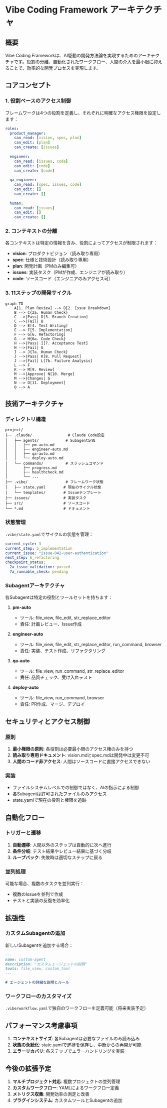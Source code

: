 # Vibe Coding Framework アーキテクチャ

## 概要

Vibe Coding Frameworkは、AI駆動の開発方法論を実現するためのアーキテクチャです。役割の分離、自動化されたワークフロー、人間の介入を最小限に抑えることで、効率的な開発プロセスを実現します。

## コアコンセプト

### 1. 役割ベースのアクセス制御

フレームワークは4つの役割を定義し、それぞれに明確なアクセス権限を設定します：

```yaml
roles:
  product_manager:
    can_read: [vision, spec, plan]
    can_edit: [plan]
    can_create: [issues]
    
  engineer:
    can_read: [issues, code]
    can_edit: [code]
    can_create: [code]
    
  qa_engineer:
    can_read: [spec, issues, code]
    can_edit: []
    can_create: []
    
  human:
    can_read: [issues]
    can_edit: []
    can_create: []
```

### 2. コンテキストの分離

各コンテキストは特定の情報を含み、役割によってアクセスが制限されます：

- **vision**: プロダクトビジョン（読み取り専用）
- **spec**: 仕様と技術設計（読み取り専用）
- **plan**: 開発計画（PMのみ編集可）
- **issues**: 実装タスク（PMが作成、エンジニアが読み取り）
- **code**: ソースコード（エンジニアのみアクセス可）

### 3. 11ステップの開発サイクル

```mermaid
graph TD
    A[1. Plan Review] --> B[2. Issue Breakdown]
    B --> C{2a. Human Check}
    C -->|Pass| D[3. Branch Creation]
    C -->|Fail| B
    D --> E[4. Test Writing]
    E --> F[5. Implementation]
    F --> G[6. Refactoring]
    G --> H{6a. Code Check}
    H -->|Pass| I[7. Acceptance Test]
    H -->|Fail| G
    I --> J{7a. Human Check}
    J -->|Pass| K[8. Pull Request]
    J -->|Fail| L[7b. Failure Analysis]
    L --> F
    K --> M[9. Review]
    M -->|Approve| N[10. Merge]
    M -->|Changes| G
    N --> O[11. Deployment]
    O --> A
```

## 技術アーキテクチャ

### ディレクトリ構造

```
project/
├── .claude/                # Claude Code設定
│   ├── agents/            # Subagent定義
│   │   ├── pm-auto.md
│   │   ├── engineer-auto.md
│   │   ├── qa-auto.md
│   │   └── deploy-auto.md
│   └── commands/          # スラッシュコマンド
│       ├── progress.md
│       ├── healthcheck.md
│       └── ...
├── .vibe/                 # フレームワーク状態
│   ├── state.yaml        # 現在のサイクル状態
│   └── templates/        # Issueテンプレート
├── issues/               # 実装タスク
├── src/                  # ソースコード
└── *.md                  # ドキュメント
```

### 状態管理

`.vibe/state.yaml`でサイクルの状態を管理：

```yaml
current_cycle: 3
current_step: 5_implementation
current_issue: "issue-042-user-authentication"
next_step: 6_refactoring
checkpoint_status:
  2a_issue_validation: passed
  7a_runnable_check: pending
```

### Subagentアーキテクチャ

各Subagentは特定の役割とツールセットを持ちます：

1. **pm-auto**
   - ツール: file_view, file_edit, str_replace_editor
   - 責任: 計画レビュー、Issue作成

2. **engineer-auto**
   - ツール: file_view, file_edit, str_replace_editor, run_command, browser
   - 責任: 実装、テスト作成、リファクタリング

3. **qa-auto**
   - ツール: file_view, run_command, str_replace_editor
   - 責任: 品質チェック、受け入れテスト

4. **deploy-auto**
   - ツール: file_view, run_command, browser
   - 責任: PR作成、マージ、デプロイ

## セキュリティとアクセス制御

### 原則

1. **最小権限の原則**: 各役割は必要最小限のアクセス権のみを持つ
2. **読み取り専用ドキュメント**: vision.mdとspec.mdは開発中は変更不可
3. **人間のコード非アクセス**: 人間はソースコードに直接アクセスできない

### 実装

- ファイルシステムレベルでの制御ではなく、AIの指示による制御
- 各Subagentは許可されたファイルのみアクセス
- state.yamlで現在の役割と権限を追跡

## 自動化フロー

### トリガーと遷移

1. **自動遷移**: 人間以外のステップは自動的に次へ進行
2. **条件分岐**: テスト結果やレビュー結果に基づく分岐
3. **ループバック**: 失敗時は適切なステップに戻る

### 並列処理

可能な場合、複数のタスクを並列実行：
- 複数のIssueを並列で作成
- テストと実装の反復を効率化

## 拡張性

### カスタムSubagentの追加

新しいSubagentを追加する場合：

```markdown
---
name: custom-agent
description: "カスタムエージェントの説明"
tools: file_view, custom_tool
---

# エージェントの詳細な説明とルール
```

### ワークフローのカスタマイズ

`.vibe/workflow.yaml`で独自のワークフローを定義可能（将来実装予定）

## パフォーマンス考慮事項

1. **コンテキストサイズ**: 各Subagentは必要なファイルのみ読み込み
2. **状態の永続化**: state.yamlで進捗を保存し、中断からの再開が可能
3. **エラーリカバリ**: 各ステップでエラーハンドリングを実装

## 今後の拡張予定

1. **マルチプロジェクト対応**: 複数プロジェクトの並列管理
2. **カスタムワークフロー**: YAMLによるワークフロー定義
3. **メトリクス収集**: 開発効率の測定と改善
4. **プラグインシステム**: カスタムツールとSubagentの追加